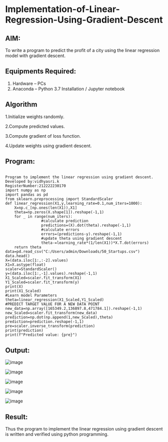 # Implementation-of-Linear-Regression-Using-Gradient-Descent

## AIM:
To write a program to predict the profit of a city using the linear regression model with gradient descent.

## Equipments Required:
1. Hardware – PCs
2. Anaconda – Python 3.7 Installation / Jupyter notebook

## Algorithm
1.Initialize weights randomly.

2.Compute predicted values.

3.Compute gradient of loss function.

4.Update weights using gradient descent.
## Program:
```

Program to implement the linear regression using gradient descent.
Developed by:vidhyasri.k
RegisterNumber:212222230170
import numpy as np
import pandas as pd 
from sklearn.preprocessing import StandardScaler
def linear_regression(X1,y,learning_rate=0.1,num_iters=1000):
    X=np.c_[np.ones(len(X1)),X1]
    theta=np.zeros(X.shape[1]).reshape(-1,1)
    for _ in range(num_iters):
                #calculate prediction
                predictions=(X).dot(theta).reshape(-1,1)
                #calculate errors
                errors=(predictions-y).reshape(-1,1)
                #update theta using gradient descent
                theta-=learning_rate*(1/len(X1))*X.T.dot(errors)
    return theta
data=pd.read_csv("C:/Users/admin/Downloads/50_Startups.csv")
data.head()  
X=(data.iloc[1:,:-2].values)
X1=X.astype(float)
scaler=StandardScaler()
y=(data.iloc[1:,-1].values).reshape(-1,1)
X1_Scaled=scaler.fit_transform(X1)
Y1_Scaled=scaler.fit_transform(y)
print(X)
print(X1_Scaled)
#Learn model Parameters
theta=linear_regression(X1_Scaled,Y1_Scaled)
#PREDICT TARGET VALUE FOR A NEW DATA POINT
new_data=np.array([165349.2,136897.8,471784.1]).reshape(-1,1)
new_Scaled=scaler.fit_transform(new_data)
prediction=np.dot(np.append(1,new_Scaled),theta)
prediction=prediction.reshape(-1,1)
pre=scaler.inverse_transform(prediction)
print(prediction)
print(f"Predicted value: {pre}")
```

## Output:

![image](https://github.com/vidhyasrikachapalayam/Implementation-of-Linear-Regression-Using-Gradient-Descent/assets/119477817/6d046f02-ca0a-4955-b9f9-68b95687f509)

![image](https://github.com/vidhyasrikachapalayam/Implementation-of-Linear-Regression-Using-Gradient-Descent/assets/119477817/25184790-1a5a-4f57-a713-28ddc73bcce7)

![image](https://github.com/vidhyasrikachapalayam/Implementation-of-Linear-Regression-Using-Gradient-Descent/assets/119477817/fd569092-08dc-4f10-9371-3f3b86f04024)

![image](https://github.com/vidhyasrikachapalayam/Implementation-of-Linear-Regression-Using-Gradient-Descent/assets/119477817/76865721-7da2-4ecb-a9a5-e9f65e4b543f)

![image](https://github.com/vidhyasrikachapalayam/Implementation-of-Linear-Regression-Using-Gradient-Descent/assets/119477817/afdb3c21-521b-4978-9ba0-9e40d8369c4a)





## Result:
Thus the program to implement the linear regression using gradient descent is written and verified using python programming.
